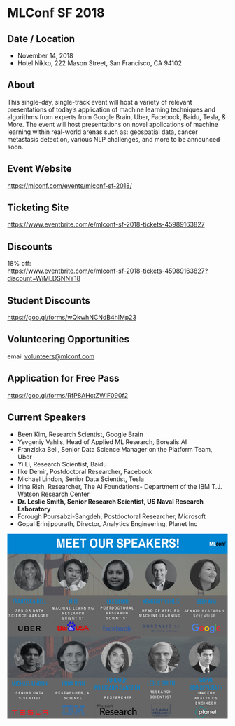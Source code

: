 # MLConf SF 2018

## Date / Location
- November 14, 2018
- Hotel Nikko, 222 Mason Street, San Francisco, CA 94102

## About
This single-day, single-track event will host a variety of relevant presentations of today’s application of machine learning techniques and algorithms from experts from Google Brain, Uber, Facebook, Baidu, Tesla, & More. The event will host presentations on novel applications of machine learning within real-world arenas such as: geospatial data, cancer metastasis detection, various NLP challenges, and more to be announced soon.

## Event Website
https://mlconf.com/events/mlconf-sf-2018/

## Ticketing Site
https://www.eventbrite.com/e/mlconf-sf-2018-tickets-45989163827

## Discounts
18% off:  
https://www.eventbrite.com/e/mlconf-sf-2018-tickets-45989163827?discount=WiMLDSNNY18

## Student Discounts
https://goo.gl/forms/wQkwhNCNdB4hlMp23

## Volunteering Opportunities
email volunteers@mlconf.com

## Application for Free Pass
https://goo.gl/forms/RfP8AHctZWlF090f2

## Current Speakers
- Been Kim, Research Scientist, Google Brain
- Yevgeniy Vahlis, Head of Applied ML Research, Borealis AI
- Franziska Bell, Senior Data Science Manager on the Platform Team, Uber
- Yi Li, Research Scientist, Baidu
- Ilke Demir, Postdoctoral Researcher, Facebook
- Michael Lindon, Senior Data Scientist, Tesla
- Irina Rish, Researcher, The AI Foundations- Department of the IBM T.J. Watson Research Center
- **Dr. Leslie Smith, Senior Research Scientist, US Naval Research Laboratory**
- Forough Poursabzi-Sangdeh, Postdoctoral Researcher, Microsoft
- Gopal Erinjippurath, Director, Analytics Engineering, Planet Inc

![speakers](mlconf_speakers_2018.png)
